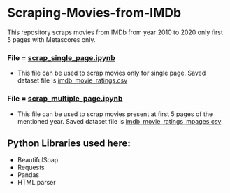 # Scraping-Movies-from-IMDb
This repository scraps movies from IMDb from year 2010 to 2020 only first 5 pages with Metascores only.

### File = [scrap_single_page.ipynb](https://github.com/SoleCodr/Scraping-Movies-from-IMDb/blob/master/scrap_single_page.ipynb)
- This file can be used to scrap movies only for single page. Saved dataset file is [imdb_movie_ratings.csv](https://github.com/SoleCodr/Scraping-Movies-from-IMDb/blob/master/imdb_movie_ratings.csv)

### File = [scrap_multiple_page.ipynb](https://github.com/SoleCodr/Scraping-Movies-from-IMDb/blob/master/scrap_multiple_page.ipynb)
- This file can be used to scrap movies present at first 5 pages of the mentioned year. Saved dataset file is [imdb_movie_ratings_mpages.csv](https://github.com/SoleCodr/Scraping-Movies-from-IMDb/blob/master/imdb_movie_ratings_mpages.csv)

## Python Libraries used here:
- BeautifulSoap
- Requests
- Pandas
- HTML.parser
